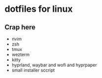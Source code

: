 # dotfiles for linux
## Crap here
- nvim
- zsh
- tmux
- wezterm
- kitty
- hyprland, waybar and wofi and hyprpaper
- small installer sccript
